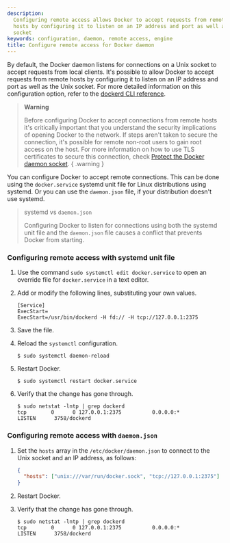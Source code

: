 ```yaml
---
description:
  Configuring remote access allows Docker to accept requests from remote
  hosts by configuring it to listen on an IP address and port as well as the Unix
  socket
keywords: configuration, daemon, remote access, engine
title: Configure remote access for Docker daemon
---
```


By default, the Docker daemon listens for connections on a Unix socket to accept
requests from local clients. It's possible to allow Docker to accept requests
from remote hosts by configuring it to listen on an IP address and port as well
as the Unix socket. For more detailed information on this configuration option,
refer to the
[dockerd CLI reference](/engine/reference/commandline/dockerd/#bind-docker-to-another-hostport-or-a-unix-socket).

<!-- prettier-ignore -->
> **Warning**
>
> Before configuring Docker to accept connections from remote hosts it's
> critically important that you understand the security implications of opening
> Docker to the network. If steps aren't taken to secure the connection, it's
> possible for remote non-root users to gain root access on the host. For more
> information on how to use TLS certificates to secure this connection, check
> [Protect the Docker daemon socket](../../engine/security/protect-access.md).
{ .warning }

You can configure Docker to accept remote connections. This can be done using
the `docker.service` systemd unit file for Linux distributions using systemd. Or
you can use the `daemon.json` file, if your distribution doesn't use systemd.

> systemd vs `daemon.json`
>
> Configuring Docker to listen for connections using both the systemd unit file
> and the `daemon.json` file causes a conflict that prevents Docker from
> starting.

### Configuring remote access with systemd unit file

1. Use the command `sudo systemctl edit docker.service` to open an override file
   for `docker.service` in a text editor.

2. Add or modify the following lines, substituting your own values.

   ```systemd
   [Service]
   ExecStart=
   ExecStart=/usr/bin/dockerd -H fd:// -H tcp://127.0.0.1:2375
   ```

3. Save the file.

4. Reload the `systemctl` configuration.

   ```console
   $ sudo systemctl daemon-reload
   ```

5. Restart Docker.

   ```console
   $ sudo systemctl restart docker.service
   ```

6. Verify that the change has gone through.

   ```console
   $ sudo netstat -lntp | grep dockerd
   tcp        0      0 127.0.0.1:2375          0.0.0.0:*               LISTEN      3758/dockerd
   ```

### Configuring remote access with `daemon.json`

1. Set the `hosts` array in the `/etc/docker/daemon.json` to connect to the Unix
   socket and an IP address, as follows:

   ```json
   {
     "hosts": ["unix:///var/run/docker.sock", "tcp://127.0.0.1:2375"]
   }
   ```

2. Restart Docker.

3. Verify that the change has gone through.

   ```console
   $ sudo netstat -lntp | grep dockerd
   tcp        0      0 127.0.0.1:2375          0.0.0.0:*               LISTEN      3758/dockerd
   ```

